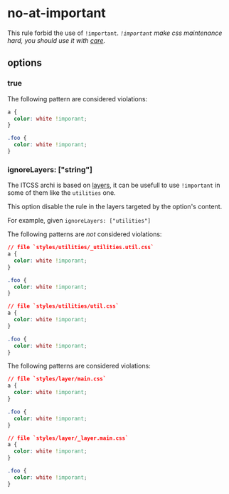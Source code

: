 # no-at-important

This rule forbid the use of `!important`.
_`!important` make css maintenance hard, you should use it with [care](https://css-tricks.com/when-using-important-is-the-right-choice/)._

## options

### true

The following pattern are considered violations:

```css
a {
  color: white !imporant;
}

.foo {
  color: white !imporant;
}
```

### ignoreLayers: ["string"]

The ITCSS archi is based on [layers](https://www.xfive.co/blog/itcss-scalable-maintainable-css-architecture/), it can be usefull to use `!important` in some of them like the `utilities` one.

This option disable the rule in the layers targeted by the option's content.

For example, given `ignoreLayers: ["utilities"]`

The following patterns are *not* considered violations:

```css
// file `styles/utilities/_utilities.util.css`
a {
  color: white !imporant;
}

.foo {
  color: white !imporant;
}
```

```css
// file `styles/utilities/util.css`
a {
  color: white !imporant;
}

.foo {
  color: white !imporant;
}
```

The following patterns are considered violations:

```css
// file `styles/layer/main.css`
a {
  color: white !imporant;
}

.foo {
  color: white !imporant;
}
```

```css
// file `styles/layer/_layer.main.css`
a {
  color: white !imporant;
}

.foo {
  color: white !imporant;
}
```
